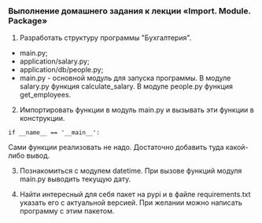 ### Выполнение домашнего задания к лекции «Import. Module. Package»

1. Разработать структуру программы "Бухгалтерия".
- main.py;
- application/salary.py;
- application/db/people.py;
- main.py - основной модуль для запуска программы.
  В модуле salary.py функция calculate_salary.
  В модуле people.py функция get_employees.
2. Импортировать функции в модуль main.py и вызывать эти функции в конструкции.
```
if __name__ == '__main__':
```
Сами функции реализовать не надо. Достаточно добавить туда какой-либо вывод.

3. Познакомиться с модулем datetime. При вызове функций модуля main.py выводить текущую дату.

4. Найти интересный для себя пакет на pypi и в файле requirements.txt указать его с актуальной версией. При желании можно написать программу с этим пакетом.
